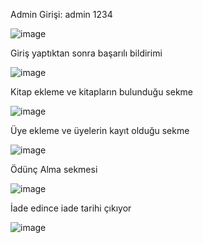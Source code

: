 Admin Girişi: admin 1234

![image](https://github.com/user-attachments/assets/0698cd5b-fba3-4e5c-8e30-4a166617e6d1)

Giriş yaptıktan sonra başarılı bildirimi

![image](https://github.com/user-attachments/assets/35ad43fb-cdd1-44b9-bda1-3ae580a808e5)

Kitap ekleme ve kitapların bulunduğu sekme

![image](https://github.com/user-attachments/assets/b9a6f774-4473-4e3b-a05e-94b661979812)

Üye ekleme ve üyelerin kayıt olduğu sekme

![image](https://github.com/user-attachments/assets/1ab48e62-8476-46b8-8e46-1196359154b8)

Ödünç Alma sekmesi

![image](https://github.com/user-attachments/assets/dfae5850-d4c9-4c8b-83ed-a8802a94d381)


İade edince iade tarihi çıkıyor

![image](https://github.com/user-attachments/assets/b821eef0-df3b-4141-a1a7-b08af12533f8)


